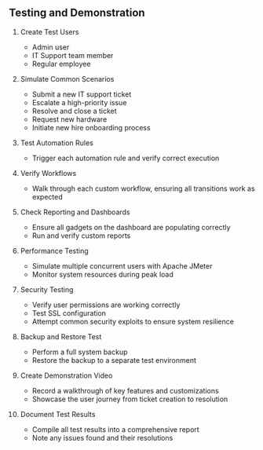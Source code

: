 ## Testing and Demonstration ##

1. Create Test Users
   - Admin user
   - IT Support team member
   - Regular employee

2. Simulate Common Scenarios
   - Submit a new IT support ticket
   - Escalate a high-priority issue
   - Resolve and close a ticket
   - Request new hardware
   - Initiate new hire onboarding process

3. Test Automation Rules
   - Trigger each automation rule and verify correct execution

4. Verify Workflows
   - Walk through each custom workflow, ensuring all transitions work as expected

5. Check Reporting and Dashboards
   - Ensure all gadgets on the dashboard are populating correctly
   - Run and verify custom reports

6. Performance Testing
   - Simulate multiple concurrent users with Apache JMeter
   - Monitor system resources during peak load

7. Security Testing
   - Verify user permissions are working correctly
   - Test SSL configuration
   - Attempt common security exploits to ensure system resilience

8. Backup and Restore Test
   - Perform a full system backup
   - Restore the backup to a separate test environment

9. Create Demonstration Video
   - Record a walkthrough of key features and customizations
   - Showcase the user journey from ticket creation to resolution

10. Document Test Results
    - Compile all test results into a comprehensive report
    - Note any issues found and their resolutions
